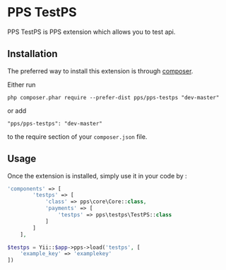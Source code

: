 PPS TestPS
====
PPS TestPS is PPS extension which allows you to test api.

Installation
------------

The preferred way to install this extension is through [composer](http://getcomposer.org/download/).

Either run

```
php composer.phar require --prefer-dist pps/pps-testps "dev-master"
```

or add

```
"pps/pps-testps": "dev-master"
```

to the require section of your `composer.json` file.


Usage
-----

Once the extension is installed, simply use it in your code by  :

```php
'components' => [
        'testps' => [
            'class' => pps\core\Core::class,
            'payments' => [
                'testps' => pps\testps\TestPS::class
            ]
        ]
    ],
```

```php
$testps = Yii::$app->pps->load('testps', [
    'example_key' => 'examplekey'
])
```